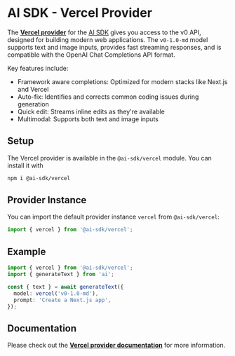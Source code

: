 # AI SDK - Vercel Provider

The **[Vercel provider](https://ai-sdk.dev/providers/ai-sdk-providers/vercel)** for the [AI SDK](https://ai-sdk.dev/docs)
gives you access to the v0 API, designed for building modern web applications. The `v0-1.0-md` model supports text and image inputs, provides fast streaming responses, and is compatible with the OpenAI Chat Completions API format.

Key features include:
- Framework aware completions: Optimized for modern stacks like Next.js and Vercel
- Auto-fix: Identifies and corrects common coding issues during generation
- Quick edit: Streams inline edits as they're available
- Multimodal: Supports both text and image inputs

## Setup

The Vercel provider is available in the `@ai-sdk/vercel` module. You can install it with

```bash
npm i @ai-sdk/vercel
```

## Provider Instance

You can import the default provider instance `vercel` from `@ai-sdk/vercel`:

```ts
import { vercel } from '@ai-sdk/vercel';
```

## Example

```ts
import { vercel } from '@ai-sdk/vercel';
import { generateText } from 'ai';

const { text } = await generateText({
  model: vercel('v0-1.0-md'),
  prompt: 'Create a Next.js app',
});
```

## Documentation

Please check out the **[Vercel provider documentation](https://ai-sdk.dev/providers/ai-sdk-providers/vercel)** for more information.

